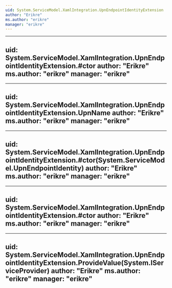 ```yaml
---
uid: System.ServiceModel.XamlIntegration.UpnEndpointIdentityExtension
author: "Erikre"
ms.author: "erikre"
manager: "erikre"
---
```


---
uid: System.ServiceModel.XamlIntegration.UpnEndpointIdentityExtension.#ctor
author: "Erikre"
ms.author: "erikre"
manager: "erikre"
---

---
uid: System.ServiceModel.XamlIntegration.UpnEndpointIdentityExtension.UpnName
author: "Erikre"
ms.author: "erikre"
manager: "erikre"
---

---
uid: System.ServiceModel.XamlIntegration.UpnEndpointIdentityExtension.#ctor(System.ServiceModel.UpnEndpointIdentity)
author: "Erikre"
ms.author: "erikre"
manager: "erikre"
---

---
uid: System.ServiceModel.XamlIntegration.UpnEndpointIdentityExtension.#ctor
author: "Erikre"
ms.author: "erikre"
manager: "erikre"
---

---
uid: System.ServiceModel.XamlIntegration.UpnEndpointIdentityExtension.ProvideValue(System.IServiceProvider)
author: "Erikre"
ms.author: "erikre"
manager: "erikre"
---
